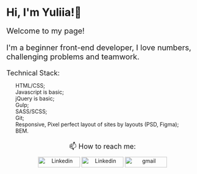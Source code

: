 <div>
  <h1>Hi, I'm Yuliia!👋</h1>
  <p style="margin: 20px 0; font-size: 20px;">Welcome to my page!</p>
  <p style="margin: 20px 0; font-size: 20px">I'm a beginner front-end developer, I love numbers, challenging problems and teamwork.</p>  
  <div style="margin: 20px 0">
   <p style="margin: 8px 0; font-size: 18px">Technical Stack:</p>
     <ul>
       <li style="list-style: none">HTML/CSS;</li>
       <li style="list-style: none">Javascript is basic;</li>
       <li style="list-style: none">jQuery is basic;</li>
       <li style="list-style: none">Gulp;</li>
       <li style="list-style: none">SASS/SCSS;</li>
       <li style="list-style: none">Git;</li>
       <li style="list-style: none">Responsive, Pixel perfect layout of sites by layouts (PSD, Figma);</li>
       <li style="list-style: none">BEM.</li>
     </ul>
  </div>
  <div align="center" style="margin: 20px 0">    
    <p style="margin: 10px 0; font-size: 18px">📫 How to reach me:</p>
    <a cursor="pointer" href="https://www.linkedin.com/in/yuliia-batova"><img width='110px' height='28px' src="https://img.shields.io/badge/LinkedIn-0077B5?style=for-the-badge&logo=linkedin&logoColor=white" alt="Linkedin"></a>
    <a cursor="pointer" href="https://t.me/yuliia_batova"><img width='110px' height='28px' src="https://img.shields.io/badge/Telegram-2CA5E0?style=for-the-badge&logo=telegram&logoColor=white" alt="Linkedin"></a>
    <a cursor="pointer" href="mailto:yuliiabatova@gmail.com"><img width='110px' height='28px' src="https://img.shields.io/badge/Gmail-D14836?style=for-the-badge&logo=gmail&logoColor=white" alt="gmail"></a>    
  </div>
</div>
